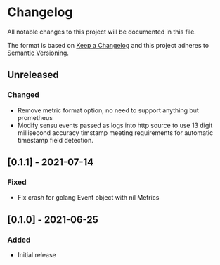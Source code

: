 # Changelog
All notable changes to this project will be documented in this file.

The format is based on [Keep a Changelog](http://keepachangelog.com/en/1.0.0/)
and this project adheres to [Semantic
Versioning](http://semver.org/spec/v2.0.0.html).

## Unreleased

### Changed
- Remove metric format option, no need to support anything but prometheus
- Modify sensu events passed as logs into http source  to use 13 digit millisecond accuracy timstamp meeting requirements for automatic timestamp field detection.

## [0.1.1] - 2021-07-14

### Fixed
- Fix crash for golang Event object with nil Metrics

## [0.1.0] - 2021-06-25

### Added
- Initial release
